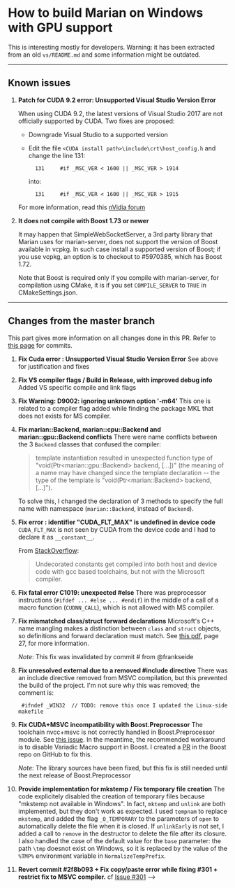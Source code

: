 # How to build Marian on Windows with GPU support

This is interesting mostly for developers. Warning: it has been extracted from
an old `vs/README.md` and some information might be outdated.

---
## Known issues

1. __Patch for CUDA 9.2 error: Unsupported Visual Studio Version Error__

    When using CUDA 9.2, the latest versions of Visual Studio 2017 are not
    officially supported by CUDA. Two fixes are proposed:
    - Downgrade Visual Studio to a supported version
    - Edit the file `<CUDA install path>\include\crt\host_config.h` and change the line 131:

            131     #if _MSC_VER < 1600 || _MSC_VER > 1914

        into:

            131     #if _MSC_VER < 1600 || _MSC_VER > 1915

    For more information, read this [nVidia forum](https://devtalk.nvidia.com/default/topic/1022648/cuda-setup-and-installation/cuda-9-unsupported-visual-studio-version-error/4)

2. __It does not compile with Boost 1.73 or newer__

    It may happen that SimpleWebSocketServer, a 3rd party library that Marian uses for
    marian-server, does not support the version of Boost available in vcpkg. In such case install a
    supported version of Boost; if you use vcpkg, an option is to checkout to #5970385, which has
    Boost 1.72.

    Note that Boost is required only if you compile with marian-server, for compilation using CMake,
    it is if you set `COMPILE_SERVER` to `TRUE` in CMakeSettings.json.

---
## Changes from the master branch
This part gives more information on all changes done in this PR. Refer to [this page](https://github.com/cedrou/marian-dev/commits/build_on_win) for commits.

1. __Fix Cuda error : Unsupported Visual Studio Version Error__
   See above for justification and fixes

2. __Fix VS compiler flags / Build in Release, with improved debug info__
   Added VS specific compile and link flags

3. __Fix Warning: D9002: ignoring unknown option '-m64'__
   This one is related to a compiler flag added while finding the package MKL that does not exists for MS compiler.

4. __Fix marian::Backend, marian::cpu::Backend and marian::gpu::Backend conflicts__
   There were name conflicts between the 3 `Backend` classes that confused the compiler:

   >  template instantiation resulted in unexpected function type of "void(Ptr\<marian::gpu::Backend\> backend, [...])" (the meaning of a name may have changed since the template declaration -- the type of the template is "void(Ptr\<marian::Backend\> backend, [...]").

   To solve this, I changed the declaration of 3 methods to specify the full name with namespace (`marian::Backend`, instead of `Backend`).

5. __Fix error : identifier "CUDA_FLT_MAX" is undefined in device code__
   `CUDA_FLT_MAX` is not seen by CUDA from the device code and I had to declare it as `__constant__`.

   From [StackOverflow](https://stackoverflow.com/questions/20111409/how-to-pass-structures-into-cuda-device#comment29972423_20112013):
   > Undecorated constants get compiled into both host and device code with gcc based toolchains, but not with the Microsoft compiler.

6. __Fix fatal error C1019: unexpected #else__
   There was preprocessor instructions (`#ifdef ... #else ... #endif`) in the middle of a call of a macro function (`CUDNN_CALL`), which is not allowed with MS compiler.

7. __Fix mismatched class/struct forward declarations__
   Microsoft's C++ name mangling makes a distinction between `class` and `struct` objects, so definitions and forward declaration must match.
   See [this pdf](https://www.agner.org/optimize/calling_conventions.pdf), page 27, for more information.

   _Note_: This fix was invalidated by commit # from @frankseide

8. __Fix unresolved external due to a removed #include directive__
   There was an include directive removed from MSVC compilation, but this prevented the build of the project.
   I'm not sure why this was removed; the comment is:

        #ifndef _WIN32  // TODO: remove this once I updated the Linux-side makefile

9. __Fix CUDA+MSVC incompatibility with Boost.Preprocessor__
   The toolchain nvcc+msvc is not correctly handled in Boost.Preprocessor module. See [this issue](https://github.com/boostorg/preprocessor/issues/15). In the meantime, the recommended workaround is to disable Variadic Macro support in Boost.
   I created a [PR](https://github.com/boostorg/preprocessor/pull/18) in the Boost repo on GitHub to fix this.

   _Note_: The library sources have been fixed, but this fix is still needed until the next release of Boost.Preprocessor

10. __Provide implementation for mkstemp / Fix temporary file creation__
   The code explicitely disabled the creation of temporary files because "mkstemp not available in Windows". In fact, `mktemp` and `unlink` are both implemented, but they don't work as expected. I used `tempnam` to replace `mkstemp`, and added the flag `_O_TEMPORARY` to the parameters of `open` to automatically delete the file when it is closed. If `unlinkEarly` is not set, I added a call to `remove` in the destructor to delete the file after its closure.
   I also handled the case of the default value for the `base` parameter: the path `\tmp` doesnot exist on Windows, so it is replaced by the value of the `%TMP%` environment variable in `NormalizeTempPrefix`.

11. __Revert commit #2f8b093 + Fix copy/paste error while fixing #301 + restrict fix to MSVC compiler.__
   cf [Issue #301](https://github.com/marian-nmt/marian-dev/issues/301)   -->

